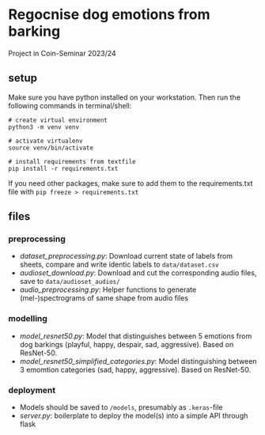 # Regocnise dog emotions from barking

Project in Coin-Seminar 2023/24

## setup    

Make sure you have python installed on your workstation. Then run the following commands in terminal/shell:

```console
# create virtual environment
python3 -m venv venv

# activate virtualenv
source venv/bin/activate

# install requirements from textfile
pip install -r requirements.txt

```

If you need other packages, make sure to add them to the requirements.txt file with `pip freeze > requirements.txt
`

## files

### preprocessing

- _dataset_preprocessing.py_: Download current state of labels from sheets, compare and write identic labels to `data/dataset.csv`
- _audioset_download.py_: Download and cut the corresponding audio files, save to `data/audioset_audios/`
- _audio_preprocessing.py_: Helper functions to generate (mel-)spectrograms of same shape from audio files

### modelling

- _model_resnet50.py_: Model that distinguishes between 5 emotions from dog barkings (playful, happy, despair, sad, aggressive). Based on ResNet-50.
- _model_resnet50_simplified_categories.py_: Model distinguishing between 3 emomtion categories (sad, happy, aggressive). Based on ResNet-50.

### deployment

- Models should be saved to `/models`, presumably as `.keras`-file
- _server.py_: boilerplate to deploy the model(s) into a simple API through flask
